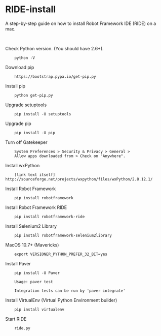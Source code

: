 RIDE-install
============

A step-by-step guide on how to install Robot Framework IDE (RIDE) on a mac.

<br/>


Check Python version. (You should have 2.6+).

		python -V
		
Download pip

		https://bootstrap.pypa.io/get-pip.py
		
Install pip

		python get-pip.py
		
Upgrade setuptools

		pip install -U setuptools
		
Upgrade pip

		pip install -U pip
		
Turn off Gatekeeper

		System Preferences > Security & Privacy > General > 
		Allow apps downloaded from > Check on "Anywhere".
		
Install wxPython

		[link text itself] http://sourceforge.net/projects/wxpython/files/wxPython/2.8.12.1/
		
Install Robot Framework

		pip install robotframework
		
Install Robot Framework RIDE

		pip install robotframework-ride
		
Install Selenium2 Library

		pip install robotframework-selenium2library
		
MacOS 10.7+ (Mavericks)

		export VERSIONER_PYTHON_PREFER_32_BIT=yes
		
Install Paver

		pip install -U Paver
		
		Usage: paver test
		
		Integration tests can be run by 'paver integrate'
		
Install VirtualEnv (Virtual Python Environment builder)

		pip install virtualenv

Start RIDE

		ride.py		
